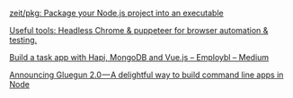 [zeit/pkg: Package your Node.js project into an executable](https://github.com/zeit/pkg)

[Useful tools: Headless Chrome &amp; puppeteer for browser automation &amp; testing.](https://medium.com/square-corner-blog/useful-tools-headless-chrome-puppeteer-for-browser-automation-testing-1ac7707bad40)

[Build a task app with Hapi, MongoDB and Vue.js – Employbl – Medium](https://medium.com/employbl/build-a-task-app-with-hapi-mongodb-and-vue-js-dc05c1bb8778)

[Announcing Gluegun 2.0 — A delightful way to build command line apps in Node](https://shift.infinite.red/announcing-gluegun-2-0-a-delightful-way-to-build-command-line-apps-in-node-936f9ab9916d)
